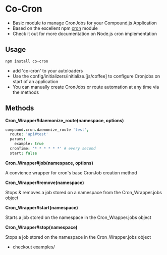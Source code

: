 Co-Cron
====
* Basic module to manage CronJobs for your Compound.js Application
* Based on the excellent npm [cron](https://npmjs.org/package/cron) module
* Check it out for more documentation on Node.js cron implementation

Usage
-------------
```
npm install co-cron
```
* add 'co-cron' to your autoloaders
* Use the config/initializers/initialize.[js/coffee] to configure Cronjobs on start of an application
* You can manually create CronJobs or route automation at any time via the methods

Methods
--------------

**Cron_Wrapper#daemonize_route(namespace, options)**

  ```coffeescript
  compound.cron.daemonize_route 'test',
    route: 'api#test'
    params:
      example: true
    cronTime: '* * * * * *' # every second
    start: false
  ```

**Cron_Wrapper#job(namespace, options)**

A convience wrapper for cron's base CronJob creation method

**Cron_Wrapper#remove(namespace)**

Stops & removes a job stored on a namespace from the Cron_Wrapper.jobs object

**Cron_Wrapper#start(namespace)**

Starts a job stored on the namespace in the Cron_Wrapper.jobs object

**Cron_Wrapper#stop(namespace)**

Stops a job stored on the namespace in the Cron_Wrapper.jobs object
  

* checkout examples/
